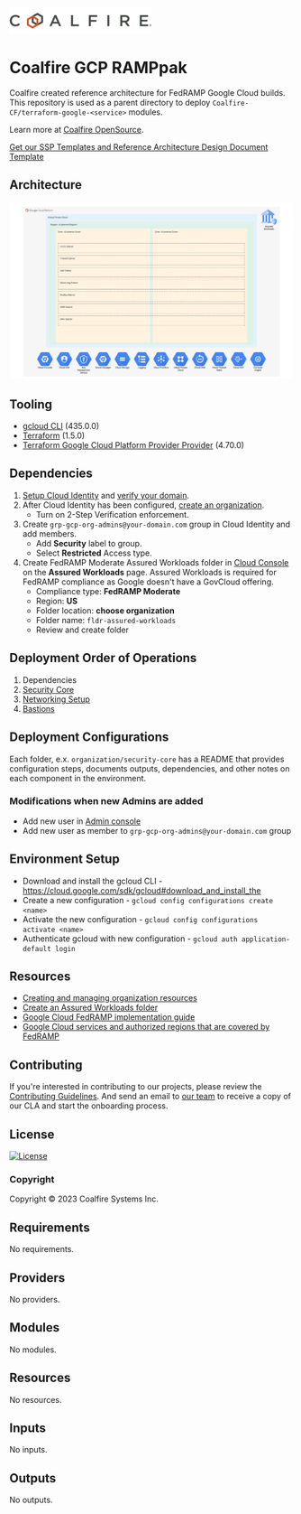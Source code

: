 ![Coalfire](coalfire_logo.png)

# Coalfire GCP RAMPpak

Coalfire created reference architecture for FedRAMP Google Cloud builds. This repository is used as a parent directory to deploy `Coalfire-CF/terraform-google-<service>` modules.

Learn more at [Coalfire OpenSource](https://coalfire.com/opensource).

[Get our SSP Templates and Reference Architecture Design Document Template](https://www.coalfire.com/services/fedramp/ramp-pak-documentation)

## Architecture

![Architecture](Coalfire-GCP-RAMPpak.png)

## Tooling

- [gcloud CLI](https://cloud.google.com/sdk/gcloud) (435.0.0)
- [Terraform](https://www.terraform.io/downloads) (1.5.0)
- [Terraform Google Cloud Platform Provider Provider](https://registry.terraform.io/providers/hashicorp/google) (4.70.0)

## Dependencies

1. [Setup Cloud Identity](https://cloud.google.com/identity/docs/set-up-cloud-identity-admin) and [verify your domain](https://cloud.google.com/identity/docs/verify-domain).
2. After Cloud Identity has been configured, [create an organization](https://cloud.google.com/resource-manager/docs/creating-managing-organization).
    - Turn on 2-Step Verification enforcement.
3. Create `grp-gcp-org-admins@your-domain.com` group in Cloud Identity and add members.
    - Add **Security** label to group.
    - Select **Restricted** Access type.
4. Create FedRAMP Moderate Assured Workloads folder in [Cloud Console](https://console.cloud.google.com/) on the **Assured Workloads** page. Assured Workloads is required for FedRAMP compliance as Google doesn't have a GovCloud offering.
    - Compliance type: **FedRAMP Moderate**
    - Region: **US**
    - Folder location: **choose organization**
    - Folder name: `fldr-assured-workloads`
    - Review and create folder

## Deployment Order of Operations

1. Dependencies
2. [Security Core](organization/security-core/README.md)
3. [Networking Setup](organization/networking/README.md)
5. [Bastions](organization/bastions/README.md)

## Deployment Configurations

Each folder, e.x. `organization/security-core` has a README that provides configuration steps, documents outputs, dependencies, and other notes on each component in the environment.

### Modifications when new Admins are added

- Add new user in [Admin console](https://admin.google.com)
- Add new user as member to `grp-gcp-org-admins@your-domain.com` group

## Environment Setup

- Download and install the gcloud CLI - https://cloud.google.com/sdk/gcloud#download_and_install_the
- Create a new configuration - `gcloud config configurations create <name>`
- Activate the new configuration - `gcloud config configurations activate <name>`
- Authenticate gcloud with new configuration - `gcloud auth application-default login`

## Resources

- [Creating and managing organization resources](https://cloud.google.com/resource-manager/docs/creating-managing-organization#acquiring)
- [Create an Assured Workloads folder](https://cloud.google.com/assured-workloads/docs/create-folder)
- [Google Cloud FedRAMP implementation guide](https://cloud.google.com/architecture/fedramp-implementation-guide)
- [Google Cloud services and authorized regions that are covered by FedRAMP](https://cloud.google.com/security/compliance/fedramp)

## Contributing

If you're interested in contributing to our projects, please review the [Contributing Guidelines](CONTRIBUTING.md). And send an email to [our team](contributing@coalfire.com) to receive a copy of our CLA and start the onboarding process.

## License

[![License](https://img.shields.io/badge/license-MIT-blue.svg)](https://opensource.org/license/mit/)

### Copyright

Copyright © 2023 Coalfire Systems Inc.
<!-- BEGIN_TF_DOCS -->
## Requirements

No requirements.

## Providers

No providers.

## Modules

No modules.

## Resources

No resources.

## Inputs

No inputs.

## Outputs

No outputs.
<!-- END_TF_DOCS -->